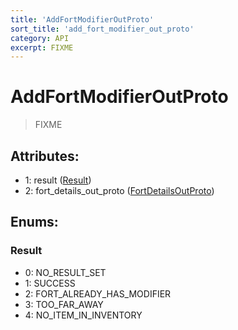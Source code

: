 ```yaml
---
title: 'AddFortModifierOutProto'
sort_title: 'add_fort_modifier_out_proto'
category: API
excerpt: FIXME
---
```


# AddFortModifierOutProto

> FIXME

## Attributes:

- 1: result ([Result](#result))
- 2: fort_details_out_proto ([FortDetailsOutProto](../FortDetailsOutProto/))

## Enums:

### Result
- 0: NO_RESULT_SET
- 1: SUCCESS
- 2: FORT_ALREADY_HAS_MODIFIER
- 3: TOO_FAR_AWAY
- 4: NO_ITEM_IN_INVENTORY
